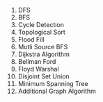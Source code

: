 1. DFS
2. BFS
3. Cycle Detection
4. Topological Sort
5. Flood Fill
6. Mutli Source BFS
7. Dijkstra Algorithm
8. Bellman Ford
9. Floyd Warshal
10. Disjoint Set Union
11. Minimum Spanning Tree
12. Additional Graph Algorithm
